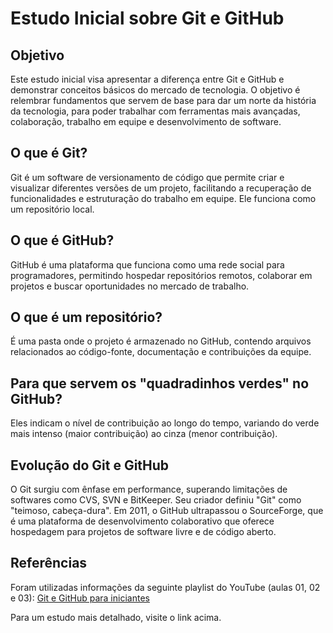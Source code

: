 # Estudo Inicial sobre Git e GitHub

## Objetivo
Este estudo inicial visa apresentar a diferença entre Git e GitHub e demonstrar conceitos básicos do mercado de tecnologia. O objetivo é relembrar fundamentos que servem de base para dar um norte da história da tecnologia, para poder trabalhar com ferramentas mais avançadas, colaboração, trabalho em equipe e desenvolvimento de software.

## O que é Git?
Git é um software de versionamento de código que permite criar e visualizar diferentes versões de um projeto, facilitando a recuperação de funcionalidades e estruturação do trabalho em equipe. Ele funciona como um repositório local.

## O que é GitHub?
GitHub é uma plataforma que funciona como uma rede social para programadores, permitindo hospedar repositórios remotos, colaborar em projetos e buscar oportunidades no mercado de trabalho.

## O que é um repositório?
É uma pasta onde o projeto é armazenado no GitHub, contendo arquivos relacionados ao código-fonte, documentação e contribuições da equipe.

## Para que servem os "quadradinhos verdes" no GitHub?
Eles indicam o nível de contribuição ao longo do tempo, variando do verde mais intenso (maior contribuição) ao cinza (menor contribuição).

## Evolução do Git e GitHub
O Git surgiu com ênfase em performance, superando limitações de softwares como CVS, SVN e BitKeeper. Seu criador definiu "Git" como "teimoso, cabeça-dura". Em 2011, o GitHub ultrapassou o SourceForge, que é uma plataforma de desenvolvimento colaborativo que oferece hospedagem para projetos de software livre e de código aberto.

## Referências
Foram utilizadas informações da seguinte playlist do YouTube (aulas 01, 02 e 03): [Git e GitHub para iniciantes](https://youtube.com/playlist?list=PLHz_AreHm4dm7ZULPAmadvNhH6vk9oNZA&si=M6PdGJDHBwd6Hos-)

Para um estudo mais detalhado, visite o link acima.
